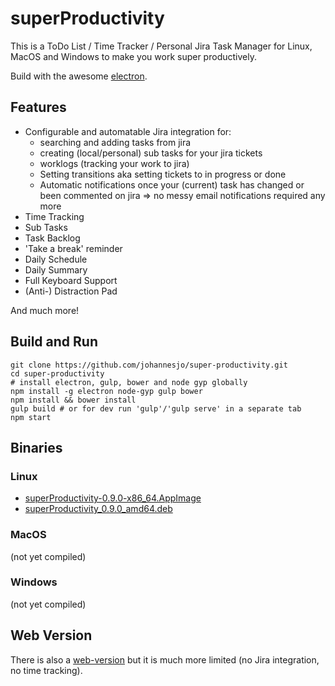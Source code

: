# superProductivity

This is a ToDo List / Time Tracker / Personal Jira Task Manager for Linux, MacOS and Windows to make you work super productively. 

Build with the awesome [electron](http://electron.atom.io/).

## Features
* Configurable and automatable Jira integration for: 
  * searching and adding tasks from jira
  * creating (local/personal) sub tasks for your jira tickets
  * worklogs (tracking your work to jira)
  * Setting transitions aka setting tickets to in progress or done
  * Automatic notifications once your (current) task has changed or been commented on jira => no messy email notifications required any more
* Time Tracking 
* Sub Tasks
* Task Backlog
* 'Take a break' reminder
* Daily Schedule
* Daily Summary
* Full Keyboard Support
* (Anti-) Distraction Pad

And much more!

## Build and Run
```
git clone https://github.com/johannesjo/super-productivity.git
cd super-productivity
# install electron, gulp, bower and node gyp globally
npm install -g electron node-gyp gulp bower
npm install && bower install
gulp build # or for dev run 'gulp'/'gulp serve' in a separate tab
npm start
```

## Binaries
### Linux
* [superProductivity-0.9.0-x86_64.AppImage](http://super-productivity.com/downloads/superProductivity-0.9.0-x86_64.AppImage)
* [superProductivity_0.9.0_amd64.deb](http://super-productivity.com/downloads/superProductivity_0.9.0_amd64.deb)

### MacOS
(not yet compiled)
### Windows
(not yet compiled)

## Web Version
There is also a [web-version](http://super-productivity.com) but it is much more limited (no Jira integration, no time tracking).